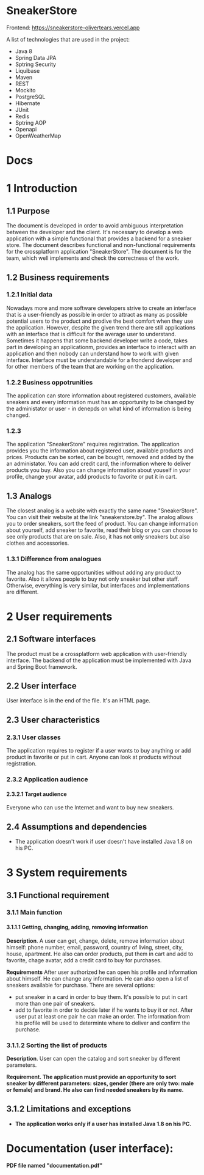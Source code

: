 # SneakerStore

Frontend: https://sneakerstore-olivertears.vercel.app

A list of technologies that are used in the project:

+ Java 8
+ Spring Data JPA
+ Sptring Security
+ Liquibase
+ Maven
+ REST
+ Mockito
+ PostgreSQL
+ Hibernate
+ JUnit
+ Redis
+ Sptring AOP
+ Openapi
+ OpenWeatherMap

Docs
====

# 1 Introduction

## 1.1 Purpose

The document is developed in order to avoid ambiguous interpretation between the developer and the client. It's necessary to develop a web application with a simple functional that provides a backend for a sneaker store. The document describes functional and non-functional requirements for the crossplatform application "SneakerStore". The document is for the team, which well implements and check the correctness of the work. 

## 1.2 Business requirements

### 1.2.1 Initial data

Nowadays more and more software developers strive to create an interface that is a user-friendly as possible in order to attract as many as possible potential users to the product and prodive the best comfort when they use the application. However, despite the given trend there are still  applications with an interface that is difficult for the average user to understand. Sometimes it happens that some backend developer write a code, takes part in developing an applicationm, provides an interface to interact with an application and then nobody can understand how to work with given interface. Interface must be understandable for a frondend developer and for other members of the team that are working on the application.

### 1.2.2 Business oppotrunities

The application can store information about registered customers, available sneakers and every information must has an opportunity to be changed by the administator or user - in denepds on what kind of information is being changed. 

### 1.2.3

The application "SneakerStore" requires registration. The application provides you the information about registered user, available products and prices. Products can be sorted, can be bought, removed and added by the an administator. You can add credit card, the information where to deliver products you buy. Also you can change information about youself in your profile, change your avatar, add products to favorite or put it in cart. 

## 1.3 Analogs

The closest analog is a website with exactly the same name "SneakerStore". You can visit their website at the link "sneakerstore.by". The analog allows you to order sneakers, sort the feed of product. You can change information about yourself, add sneaker to favorite, read their blog or you can choose to see only products that are on sale. Also, it has not only sneakers but also clothes and accessories. 

### 1.3.1 Difference from analogues

The analog has the same opportunities without adding any product to favorite. Also it allows people to buy not only sneaker but other staff. Otherwise, everything is very similar, but interfaces and implementations are different. 

# 2 User requirements

## 2.1 Software interfaces

The product must be a crossplatform web application with user-friendly interface. The backend of the application must be implemented with Java and Spring Boot framework.

## 2.2 User interface

User interface is in the end of the file. It's an HTML page.

## 2.3 User characteristics 

### 2.3.1 User classes

The application requires to register if a user wants to buy anything or add product in favorite or put in cart.
Anyone can look at products without registration.

### 2.3.2 Application audience

#### 2.3.2.1 Target audience

Everyone who can use the Internet and want to buy new sneakers.

## 2.4 Assumptions and dependencies

+ The application doesn't work if user doesn't have installed Java 1.8 on his PC.

# 3 System requirements

## 3.1 Functional requirement

### 3.1.1 Main function

#### 3.1.1.1 Getting, changing, adding, removing information

<b>Description</b>. A user can get, change, delete, remove information about himself: phone number, email, password, country of living, street, city, house, apartment. He also can order products, put them in cart and add to favorite, chage avatar, add a credit card to buy for purchases.

<b>Requirements</b> After user authorized he can open his profile and information about himself. He can change any information. He can also open a list of sneakers available for purchase. There are several options:
+ put sneaker in a card in order to buy them. It's possible to put in cart more than one pair of sneakers. 
+ add to favorite in order to decide later if he wants to buy it or not.
After user put at least one pair he can make an order. The information from his profile will be used to determinte where to deliver and confirm the purchase.

### 3.1.1.2 Sorting the list of products

<b>Description</b>. User can open the catalog and sort sneaker by different parameters.

<b>Requirement<b>. The application must provide an opportunity to sort sneaker by different parameters: sizes, gender (there are only two: male or female) and brand. He also can find needed sneakers by its name. 

## 3.1.2 Limitations and exceptions

+ The application works only if a user has installed Java 1.8 on his PC.

  
  
# Documentation (user interface):
 PDF file named "documentation.pdf"
